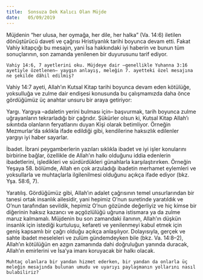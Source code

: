 ```yaml
---
title:  Sonsuza Dek Kalıcı Olan Müjde
date:   05/09/2019
---
```


Müjdenin “her ulusa, her oymağa, her dile, her halka” (Va. 14:6) iletilen dönüştürücü daveti ve çağrısı Hristiyanlık tarihi boyunca devam etti. Fakat Vahiy kitapçığı bu mesajın, yani İsa hakkındaki iyi haberin ve bunun tüm sonuçlarının, son zamanda yenilenen bir duyurusunu tarif ediyor.

`Vahiy 14:6, 7 ayetlerini oku. Müjdeye dair –genellikle Yuhanna 3:16 ayetiyle özetlenen– yaygın anlayış, meleğin 7. ayetteki özel mesajına ne şekilde dâhil edilmiş?`

Vahiy 14:7 ayeti, Allah’ın Kutsal Kitap tarihi boyunca devam eden kötülüğe, yoksulluğa ve zulme dair endişesi konusunda bu çalışmamızda daha önce gördüğümüz üç anahtar unsuru bir araya getiriyor:

Yargı. Yargıya –adaletin yerini bulması için– başvurmak, tarih boyunca zulme uğrayanların tekrarladığı bir çağrıdır. Şükürler olsun ki, Kutsal Kitap Allah’ı sıkıntıda olanların feryatlarını duyan Kişi olarak betimliyor. Örneğin Mezmurlar’da sıklıkla ifade edildiği gibi, kendilerine haksızlık edilenler yargıyı iyi haber sayarlar.

İbadet. İbrani peygamberlerin yazıları sıklıkla ibadet ve iyi işler konularını birbirine bağlar, özellikle de Allah’ın halkı olduğunu iddia edenlerin ibadetlerini, işledikleri ve sürdürdükleri günahlarla karşılaştırırken. Örneğin Yeşaya 58. bölümde, Allah en çok arzuladığı ibadetin merhamet eylemleri ve yoksullarla ve muhtaçlarla ilgilenilmesi olduğunu açıkça ifade ediyor (bkz. Yşa. 58:6, 7).

Yaratılış. Gördüğümüz gibi, Allah’ın adalet çağrısının temel unsurlarından bir tanesi ortak insanlık ailesidir, yani hepimiz O’nun suretinde yaratıldık ve O’nun tarafından sevildik, hepimiz O’nun gözünde değerliyiz ve hiç kimse bir diğerinin haksız kazancı ve açgözlülüğü uğruna istismara ya da zulme maruz kalmamalı. Müjdenin bu son zamandaki ilanının, Allah’ın düşkün insanlık için istediği kurtuluşu, kefareti ve yenilenmeyi kabul etmek için geniş kapsamlı bir çağrı olduğu açıkça anlaşılıyor. Dolayısıyla, gerçek ve sahte ibadet meseleleri ve zulüm gündemdeyken bile (bkz. Va. 14:8–2), Allah’ın kötülüğün en azgın zamanında dahi doğruluğun yanında duracak, Allah’ın emirlerini ve İsa’ya imanı koruyacak bir halkı olacak.

`Muhtaç olanlara bir yandan hizmet ederken, bir yandan da onlarla üç meleğin mesajında bulunan umudu ve uyarıyı paylaşmanın yollarını nasıl bulabiliriz?`
